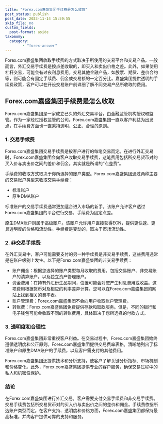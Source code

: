 ```yaml
---
title: "Forex.com嘉盛集团手续费是怎么收取"
post_status: publish
post_date: 2023-11-14 15:59:55
skip_file: no
custom_fields: 
  post-format: aside
taxonomy:
  category:
        - "forex-answer"
---
```


Forex.com嘉盛集团收取手续费的方式取决于所使用的交易平台和交易产品。一般而言，外汇交易手续费是按点差收取的，即买入和卖出价格之差。此外，如果使用杠杆交易，可能会有过夜利息费用。交易其他金融产品，如股票、期货、差价合约等，则可能会有固定手续费、佣金或交易额的一定百分比。嘉盛集团提供透明的手续费政策，客户可以在开设交易账户前详细了解不同交易产品所收取的费用。

## Forex.com嘉盛集团手续费是怎么收取

Forex.com嘉盛集团是一家成立已久的外汇交易平台，由金融监管机构授权和监管。作为一家经过授权监管的公司，Forex.com嘉盛集团一直以客户利益为出发点，在手续费方面也一直秉持透明、公正、合理的原则。

### 1. 交易手续费

Forex.com嘉盛集团交易手续费是按客户进行的每笔交易而定。在进行外汇交易时，Forex.com嘉盛集团会向客户收取交易手续费，这笔费用包括所交易货币对的买入价与卖出价之间的差价和佣金。其实就是所谓的“点差费”。

手续费的收取方式取决于你所选择的账户类型。Forex.com嘉盛集团通过两种主要的交易账户类型来收取交易手续费：

- 标准账户
- 原生DMA账户

标准账户的交易手续费通常更加适合进入市场的新手。该账户允许客户透过Forex.com嘉盛集团的平台进行交易，手续费为固定点差。

原生DMA账户则属于高级账户。该账户允许用户直接获得ECN，提供更快速、更具透明度的价格和流动性。手续费是变动的，取决于市场流动性。

### 2. 非交易手续费

在外汇交易中，客户可能需要支付的另一种手续费是非交易手续费，这些费用通常是在账户级别上发生。以下是Forex.com嘉盛集团的非交易手续费：

- 账户佣金：根据您选择的账户类型每月收取的费用，包括交易账户、非交易账户的清算账户，以及独立资产管理账户。
- 资金费用：在持有外汇衍生品期间，位置可能会对您产生利息费用或收益。这项费用根据货币对及相应的利率差异计算。您可以在Forex.com嘉盛集团的网站上找到相关的费率表。
- 账户管理费：Forex.com嘉盛集团不会向用户收取账户管理费。
- 转账费：Forex.com嘉盛集团免费提供存款和取款服务。但是，不同的银行和电子钱包可能会收取不同的转账费用，具体取决于您所选择的付款方式。

### 3. 透明度和合理性

Forex.com嘉盛集团非常重视客户利益。在交易过程中，Forex.com嘉盛集团始终遵循透明度和公正原则。Forex.com嘉盛集团提供交易费率表格，清晰地列出了标准账户和原生DMA账户的手续费，以及客户需支付的其他费用。

Forex.com嘉盛集团还提供技术和分析支持，使客户了解关键分析指标、市场机制和价格变化。此外，Forex.com嘉盛集团提供专业的客户服务，确保交易过程中的私人和机密性保护。

### 结论

在Forex.com嘉盛集团进行外汇交易，客户需要支付交易手续费和非交易手续费。交易手续费包括所交易货币对的买入价与卖出价之间的差价和佣金。手续费依据所选账户类型而定。在客户支持、透明度和价格方面，Forex.com嘉盛集团都保持最高标准，并向客户提供可靠的支持和服务。